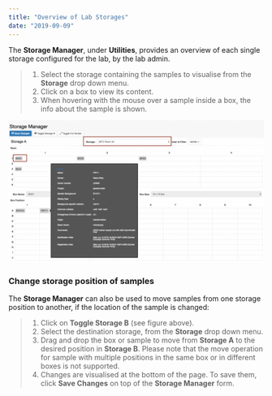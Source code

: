```yaml
---
title: "Overview of Lab Storages"
date: "2019-09-09"
---
```


  
The **Storage Manager**, under **Utilities**, provides an overview of each single storage configured for the lab, by the lab admin.

> 1. Select the storage containing the samples to visualise from the **Storage** drop down menu.
> 2. Click on a box to view its content.
> 3. When hovering with the mouse over a sample inside a box, the info about the sample is shown.

![](images/Storage-manager-1024x572.png)

### Change storage position of samples

  
The **Storage Manager** can also be used to move samples from one storage position to another, if the location of the sample is changed:

> 1. Click on **Toggle Storage B** (see figure above).
> 2. Select the destination storage, from the **Storage** drop down menu.
> 3. Drag and drop the box or sample to move from **Storage A** to the desired position in **Storage B**. Please note that the move operation for sample with multiple positions in the same box or in different boxes is not supported.
> 4. Changes are visualised at the bottom of the page. To save them, click **Save Changes** on top of the **Storage Manager** form.
